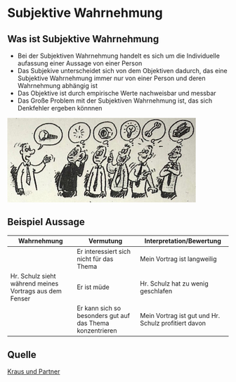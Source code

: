 # Subjektive Wahrnehmung

## Was ist Subjektive Wahrnehmung

+ Bei der Subjektiven Wahrnehmung handelt es sich um die Individuelle aufassung einer Aussage von einer Person
+ Das Subjekive unterscheidet sich von dem Objektiven dadurch, das eine Subjektive Wahrnehmung immer nur von einer Person und deren Wahrnehmung abhängig ist
+ Das Objektive ist durch empirische Werte nachweisbar und messbar
+ Das Große Problem mit der Subjektiven Wahrnehmung ist, das sich Denkfehler ergeben könnnen

![Empty](Bilder/Karikatur.png)

## Beispiel Aussage

|Wahrnehmung|Vermutung|Interpretation/Bewertung|
|-|-|-|
||Er interessiert sich nicht für das Thema|Mein Vortrag ist langweilig|
|Hr. Schulz sieht während meines Vortrags aus dem Fenser|Er ist müde|Hr. Schulz hat zu wenig geschlafen|
||Er kann sich so besonders gut auf das Thema konzentrieren|Mein Vortrag ist gut und Hr. Schulz profitiert davon|

## Quelle

[Kraus und Partner](http://www.kraus-und-partner.de/projektmanagement/grundlagen/kommunikation-und-zusammenarbeit-in-)

